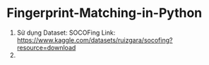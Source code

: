 # Fingerprint-Matching-in-Python
1. Sử dụng Dataset: SOCOFing
Link: https://www.kaggle.com/datasets/ruizgara/socofing?resource=download
2. 

